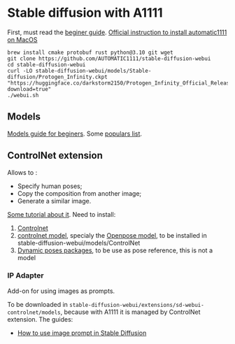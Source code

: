 # Stable diffusion with A1111

First, must read the [beginer guide](https://stable-diffusion-art.com/beginners-guide/).
[Official instruction to install automatic1111 on MacOS](https://github.com/AUTOMATIC1111/stable-diffusion-webui/wiki/Installation-on-Apple-Silicon)

```
brew install cmake protobuf rust python@3.10 git wget
git clone https://github.com/AUTOMATIC1111/stable-diffusion-webui
cd stable-diffusion-webui
curl -LO stable-diffusion-webui/models/Stable-diffusion/Protogen_Infinity.ckpt "https://huggingface.co/darkstorm2150/Protogen_Infinity_Official_Release/resolve/main/model.ckpt?download=true"
./webui.sh
```

## Models

[Models guide for beginers](https://stable-diffusion-art.com/models/).
Some [populars list](https://openaijourney.com/best-stable-diffusion-models/).

## ControlNet extension

Allows to :
- Specify human poses;
- Copy the composition from another image;
- Generate a similar image.

[Some tutorial about it](https://stable-diffusion-art.com/controlnet/#Installing_Stable_Diffusion_ControlNet).
Need to install:
1. [Controlnet](https://github.com/Mikubill/sd-webui-controlnet)
2. [controlnet model](https://github.com/Mikubill/sd-webui-controlnet/wiki/Model-download), specialy the [Openpose model](https://huggingface.co/lllyasviel/ControlNet-v1-1/blob/main/control_v11p_sd15_openpose.pth), to be installed in  stable-diffusion-webui/models/ControlNet
3. [Dynamic poses packages](https://civitai.com/models/87024/dynamic-poses-100), to be use as pose reference, this is not a model

### IP Adapter

Add-on for using images as prompts.

To be downloaded in `stable-diffusion-webui/extensions/sd-webui-controlnet/models`, because with A1111 it is managed by ControlNet extension.
The guides:
- [How to use image prompt in Stable Diffusion](https://stable-diffusion-art.com/image-prompt/)

